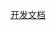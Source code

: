 [开发文档](http://localhost:3000/#/flying-pub/%E5%A6%82%E4%BD%95%E5%9C%A8%E6%9C%AC%E5%9C%B0%E8%BF%90%E8%A1%8C%E9%A3%9E%E5%B8%96%E5%BC%80%E5%8F%91%E7%89%88%EF%BC%9F)
